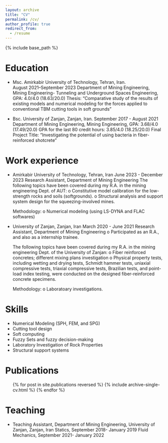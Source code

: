 ```yaml
---
layout: archive
title: "CV"
permalink: /cv/
author_profile: true
redirect_from:
  - /resume
---
```


{% include base_path %}

Education
======
* Msc.	Amirkabir University of Technology, Tehran, Iran.                                  
  August 2021–September 2023
  Department of Mining Engineering,
  Mining Engineering- Tunneling and Underground Spaces Engineering,
  GPA: 4.0/4.0 (18.63/20.0)
  Thesis: “Comparative study of the results of existing models and numerical modeling for the forces applied to conventional TBM cutting tools in soft grounds”

* Bsc.	University of Zanjan, Zanjan, Iran.
  September 2017 - August 2021
  Department of Mining Engineering,
  Mining Engineering,
  GPA: 3.68/4.0 (17.49/20.0)
  GPA for the last 80 credit hours: 3.85/4.0 (18.25/20.0) 
  Final Project Title: “Investigating the potential of using bacteria in fiber-reinforced shotcrete”


Work experience
======
* Amirkabir University of Technology, Tehran, Iran
  June 2023 - December 2023
  Research Assistant, Department of Mining Engineering
  The following topics have been covered during my R.A. in the mining engineering Dept. of AUT:
o	Constitutive model calibration for the low-strength rocks and soils (softgrounds).
o	Structural analysis and support system design for the squeezing-involved mines.

  Methodology:
o	Numerical modeling (using LS-DYNA and FLAC softwares)


* University of Zanjan, Zanjan, Iran
  March 2020 - June 2021
  Research Assistant, Department of Mining Engineering
o	Participated as an R.A., and also as a internship trainee.

  The following topics have been covered during my R.A. in the mining engineering Dept. of the University of Zanjan:
o	Fiber reinforced concretes; different mixing plans investigation
o	Physical property tests, including wetting and drying tests, Schmidt hammer tests, uniaxial compressive tests, triaxial compressive tests, Brazilian tests, and point-load index testing, were conducted on the designed fiber-reinforced concrete specimens.

  Methodology:
o	Laboratoary investigations.

  
Skills
======
* Numerical Modeling (SPH, FEM, and SPG)
* Cutting tool design
* Soft computing
* Fuzzy Sets and fuzzy decision-making
* Laboratory Investigation of Rock Properties 
* Structural support systems


Publications
======
  <ul>{% for post in site.publications reversed %}
    {% include archive-single-cv.html %}
  {% endfor %}</ul>
  
Teaching
======

* Teaching Assistant, Department of Mining Engineering, University of Zanjan, Zanjan, Iran
  Statics, September 2018- January 2019
  Fluid Mechanics, September 2021- January 2022
  
